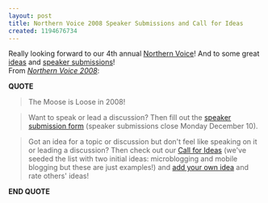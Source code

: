 ```yaml
---
layout: post
title: Northern Voice 2008 Speaker Submissions and Call for Ideas
created: 1194676734
---
```

Really looking forward to our 4th annual <a href="http://2008.northernvoice.ca/">Northern Voice</a>! And to some great <a href="http://2008.northernvoice.ca/ideas">ideas</a> and <a href="http://2008.northernvoice.ca/speaker-submission">speaker submissions</a>!<br /> From <a href="http://2008.northernvoice.ca/news/2007/11/10/welcome"><cite>Northern Voice 2008</cite></a>:  <p><strong>QUOTE</strong></p> <blockquote>   The Moose is Loose in 2008! </blockquote> <blockquote>   Want to speak or lead a discussion? Then fill out the <a href="http://2008.northernvoice.ca/speaker-submission">speaker submission form</a> (speaker submissions close Monday December 10). </blockquote> <blockquote>   Got an idea for a topic or discussion but don&#39;t feel like speaking on it or leading a discussion? Then check out our <a href="http://2008.northernvoice.ca/ideas">Call for Ideas</a> (we&#39;ve seeded the list with two initial ideas: microblogging and mobile blogging but these are just examples!) and <a href="http://2008.northernvoice.ca/node/add/idea">add your own idea</a> and rate others&#39; ideas! </blockquote> <p><strong>END QUOTE</strong></p> 
